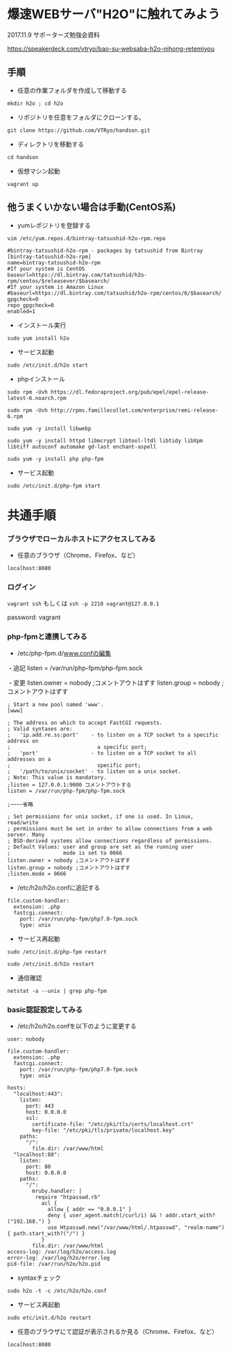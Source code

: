 # 爆速WEBサーバ"H2O"に触れてみよう
2017.11.9 サポーターズ勉強会資料

https://speakerdeck.com/vtryo/bao-su-websaba-h2o-nihong-retemiyou

## 手順

* 任意の作業フォルダを作成して移動する

`mkdir h2o ; cd h2o`

* リポジトリを任意をフォルダにクローンする。

`git clone https://github.com/VTRyo/handson.git`

* ディレクトリを移動する

`cd handson`

* 仮想マシン起動

`vagrant up`

## 他うまくいかない場合は手動(CentOS系)

* yumレポジトリを登録する

`vim /etc/yum.repos.d/bintray-tatsushid-h2o-rpm.repo`

```
#bintray-tatsushid-h2o-rpm - packages by tatsushid from Bintray
[bintray-tatsushid-h2o-rpm]
name=bintray-tatsushid-h2o-rpm
#If your system is CentOS
baseurl=https://dl.bintray.com/tatsushid/h2o-rpm/centos/$releasever/$basearch/
#If your system is Amazon Linux
#baseurl=https://dl.bintray.com/tatsushid/h2o-rpm/centos/6/$basearch/
gpgcheck=0
repo_gpgcheck=0
enabled=1
```

* インストール実行

`sudo yum install h2o`

* サービス起動

`sudo /etc/init.d/h2o start`

* phpインストール

`sudo rpm -Uvh https://dl.fedoraproject.org/pub/epel/epel-release-latest-6.noarch.rpm`

`sudo rpm -Uvh http://rpms.famillecollet.com/enterprise/remi-release-6.rpm`

`sudo yum -y install libwebp`

`sudo yum -y install httpd libmcrypt libtool-ltdl libtidy libXpm libtiff autoconf automake gd-last enchant-aspell`

`sudo yum -y install php php-fpm`

* サービス起動

`sudo /etc/init.d/php-fpm start`

# 共通手順

### ブラウザでローカルホストにアクセスしてみる

* 任意のブラウザ（Chrome、Firefox、など）

`localhost:8080`

### ログイン

`vagrant ssh`
もしくは
`ssh -p 2210 vagrant@127.0.0.1`

password: vagrant

### php-fpmと連携してみる

* /etc/php-fpm.d/www.confの編集

・追記
listen = /var/run/php-fpm/php-fpm.sock

・変更
listen.owner = nobody ;コメントアウトはずす
listen.group = nobody ;コメントアウトはずす

```
; Start a new pool named 'www'.
[www]

; The address on which to accept FastCGI requests.
; Valid syntaxes are:
;   'ip.add.re.ss:port'    - to listen on a TCP socket to a specific address on
;                            a specific port;
;   'port'                 - to listen on a TCP socket to all addresses on a
;                            specific port;
;   '/path/to/unix/socket' - to listen on a unix socket.
; Note: This value is mandatory.
;listen = 127.0.0.1:9000 コメントアウトする
listen = /var/run/php-fpm/php-fpm.sock

;~~~~省略

; Set permissions for unix socket, if one is used. In Linux, read/write
; permissions must be set in order to allow connections from a web server. Many
; BSD-derived systems allow connections regardless of permissions.
; Default Values: user and group are set as the running user
;                 mode is set to 0666
listen.owner = nobody ;コメントアウトはずす
listen.group = nobody ;コメントアウトはずす
;listen.mode = 0666
```

* /etc/h2o/h2o.confに追記する

```
file.custom-handler:
  extension: .php
  fastcgi.connect:
    port: /var/run/php-fpm/php7.0-fpm.sock
    type: unix
```

* サービス再起動

`sudo /etc/init.d/php-fpm restart`

`sudo /etc/init.d/h2o restart`

* 通信確認

`netstat -a --unix | grep php-fpm`

### basic認証設定してみる

* /etc/h2o/h2o.confを以下のように変更する

```
user: nobody

file.custom-handler:
  extension: .php
  fastcgi.connect:
    port: /var/run/php-fpm/php7.0-fpm.sock
    type: unix

hosts:
  "localhost:443":
    listen:
      port: 443
      host: 0.0.0.0
      ssl:
        certificate-file: "/etc/pki/tls/certs/localhost.crt"
        key-file: "/etc/pki/tls/private/localhost.key"
    paths:
      "/":
        file.dir: /var/www/html
  "localhost:80":
    listen:
      port: 80
      host: 0.0.0.0
    paths:
      "/":
        mruby.handler: |
         require "htpasswd.rb"
           acl {
             allow { addr == "0.0.0.1" }
             deny { user_agent.match(/curl/i) && ! addr.start_with?("192.168.") }
             use Htpasswd.new("/var/www/html/.htpasswd", "realm-name") { path.start_with?("/") }
           }
        file.dir: /var/www/html
access-log: /var/log/h2o/access.log
error-log: /var/log/h2o/error.log
pid-file: /var/run/h2o/h2o.pid
```

* syntaxチェック

`sudo h2o -t -c /etc/h2o/h2o.conf`

* サービス再起動

`sudo etc/init.d/h2o restart`

* 任意のブラウザにて認証が表示されるか見る（Chrome、Firefox、など）

`localhost:8080`
